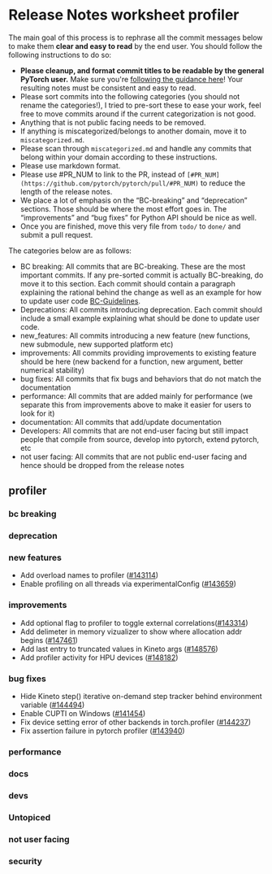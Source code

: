 
# Release Notes worksheet profiler

The main goal of this process is to rephrase all the commit messages below to make them **clear and easy to read** by the end user. You should follow the following instructions to do so:

* **Please cleanup, and format commit titles to be readable by the general PyTorch user.** Make sure you're [following the guidance here](https://docs.google.com/document/d/14OmgGBr1w6gl1VO47GGGdwrIaUNr92DFhQbY_NEk8mQ/edit)! Your resulting notes must be consistent and easy to read.
* Please sort commits into the following categories (you should not rename the categories!), I tried to pre-sort these to ease your work, feel free to move commits around if the current categorization is not good.
* Anything that is not public facing needs to be removed.
* If anything is miscategorized/belongs to another domain, move it to `miscategorized.md`.
* Please scan through `miscategorized.md` and handle any commits that belong within your domain according to these instructions.
* Please use markdown format.
* Please use #PR_NUM to link to the PR, instead of `[#PR_NUM](https://github.com/pytorch/pytorch/pull/#PR_NUM)` to reduce the length of the release notes.
* We place a lot of emphasis on the “BC-breaking” and “deprecation” sections. Those should be where the most effort goes in. The “improvements” and “bug fixes” for Python API should be nice as well.
* Once you are finished, move this very file from `todo/` to `done/` and submit a pull request.

The categories below are as follows:

* BC breaking: All commits that are BC-breaking. These are the most important commits. If any pre-sorted commit is actually BC-breaking, do move it to this section. Each commit should contain a paragraph explaining the rational behind the change as well as an example for how to update user code [BC-Guidelines](https://docs.google.com/document/d/14OmgGBr1w6gl1VO47GGGdwrIaUNr92DFhQbY_NEk8mQ/edit#heading=h.a9htwgvvec1m).
* Deprecations: All commits introducing deprecation. Each commit should include a small example explaining what should be done to update user code.
* new_features: All commits introducing a new feature (new functions, new submodule, new supported platform etc)
* improvements: All commits providing improvements to existing feature should be here (new backend for a function, new argument, better numerical stability)
* bug fixes: All commits that fix bugs and behaviors that do not match the documentation
* performance: All commits that are added mainly for performance (we separate this from improvements above to make it easier for users to look for it)
* documentation: All commits that add/update documentation
* Developers: All commits that are not end-user facing but still impact people that compile from source, develop into pytorch, extend pytorch, etc
* not user facing: All commits that are not public end-user facing and hence should be dropped from the release notes

## profiler
### bc breaking
### deprecation
### new features
- Add overload names to profiler ([#143114](https://github.com/pytorch/pytorch/pull/143114))
- Enable profiling on all threads via experimentalConfig ([#143659](https://github.com/pytorch/pytorch/pull/143659))
### improvements
- Add optional flag to profiler to toggle external correlations([#143314](https://github.com/pytorch/pytorch/pull/143314))
- Add delimeter in memory vizualizer to show where allocation addr begins ([#147461](https://github.com/pytorch/pytorch/pull/147461))
- Add last entry to truncated values in Kineto args ([#148576](https://github.com/pytorch/pytorch/pull/148576))
- Add profiler activity for HPU devices ([#148182](https://github.com/pytorch/pytorch/pull/148182))
### bug fixes
- Hide Kineto step() iterative on-demand step tracker behind environment variable ([#144494](https://github.com/pytorch/pytorch/pull/144494))
- Enable CUPTI on Windows ([#141454](https://github.com/pytorch/pytorch/pull/141454))
- Fix device setting error of other backends in torch.profiler ([#144237](https://github.com/pytorch/pytorch/pull/144237))
- Fix assertion failure in pytorch profiler ([#143940](https://github.com/pytorch/pytorch/pull/143940))
### performance
### docs
### devs
### Untopiced
### not user facing
### security
